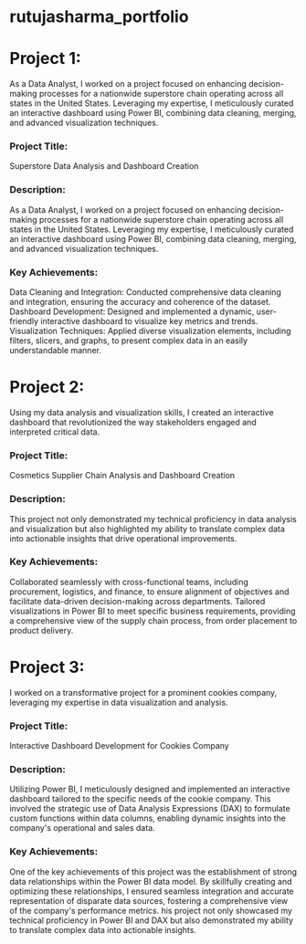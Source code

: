 # rutujasharma_portfolio

# Project 1: 

As a Data Analyst, I worked on a project focused on enhancing decision-making processes for a nationwide superstore chain operating across all states in the United States. Leveraging my expertise, I meticulously curated an interactive dashboard using Power BI, combining data cleaning, merging, and advanced visualization techniques.

### Project Title: 
Superstore Data Analysis and Dashboard Creation

### Description:
As a Data Analyst, I worked on a project focused on enhancing decision-making processes for a nationwide superstore chain operating across all states in the United States. Leveraging my expertise, I meticulously curated an interactive dashboard using Power BI, combining data cleaning, merging, and advanced visualization techniques.

### Key Achievements:

Data Cleaning and Integration: Conducted comprehensive data cleaning and integration, ensuring the accuracy and coherence of the dataset.
Dashboard Development: Designed and implemented a dynamic, user-friendly interactive dashboard to visualize key metrics and trends.
Visualization Techniques: Applied diverse visualization elements, including filters, slicers, and graphs, to present complex data in an easily understandable manner.


# Project 2:

Using my data analysis and visualization skills, I created an interactive dashboard that revolutionized the way stakeholders engaged and interpreted critical data.

### Project Title: 
Cosmetics Supplier Chain Analysis and Dashboard Creation

### Description:
This project not only demonstrated my technical proficiency in data analysis and visualization but also highlighted my ability to translate complex data into actionable insights that drive operational improvements.

### Key Achievements:
Collaborated seamlessly with cross-functional teams, including procurement, logistics, and finance, to ensure alignment of objectives and facilitate data-driven decision-making across departments. Tailored visualizations in Power BI to meet specific business requirements, providing a comprehensive view of the supply chain process, from order placement to product delivery.

# Project 3:

I worked on a transformative project for a prominent cookies company, leveraging my expertise in data visualization and analysis. 

### Project Title: 
Interactive Dashboard Development for Cookies Company

### Description:
Utilizing Power BI, I meticulously designed and implemented an interactive dashboard tailored to the specific needs of the cookie company. This involved the strategic use of Data Analysis Expressions (DAX) to formulate custom functions within data columns, enabling dynamic insights into the company's operational and sales data.

### Key Achievements:
One of the key achievements of this project was the establishment of strong data relationships within the Power BI data model. By skillfully creating and optimizing these relationships, I ensured seamless integration and accurate representation of disparate data sources, fostering a comprehensive view of the company's performance metrics. his project not only showcased my technical proficiency in Power BI and DAX but also demonstrated my ability to translate complex data into actionable insights.

